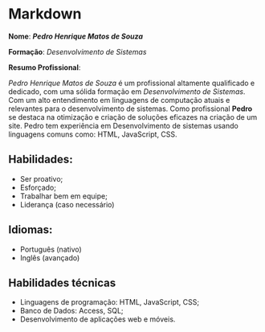 # **Markdown** 

__Nome__: _**Pedro Henrique Matos de Souza**_

__Formação__: _Desenvolvimento de Sistemas_

__Resumo Profissional__: 

 _Pedro Henrique Matos de Souza_ é um profissional altamente qualificado e dedicado, com uma sólida formação em _Desenvolvimento de Sistemas_. Com um alto entendimento em linguagens de computação atuais e relevantes para o desenvolvimento de sistemas. Como profissional **Pedro** se destaca na otimização e criação de soluções eficazes na criação de um site.
Pedro tem experiência em Desenvolvimento de sistemas usando linguagens comuns como: HTML, JavaScript, CSS.


## Habilidades:

* Ser proativo;
* Esforçado;
* Trabalhar bem em equipe;
* Liderança (caso necessário)


## __Idiomas__:

* Português (nativo)
* Inglês (avançado)

## Habilidades técnicas 

* Linguagens de programação: HTML, JavaScript, CSS;
* Banco de Dados: Access, SQL;
* Desenvolvimento de aplicações web e móveis.

  


